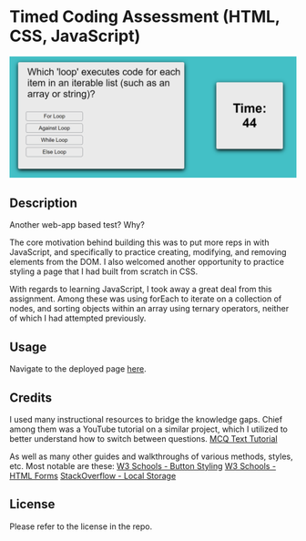 # Timed Coding Assessment (HTML, CSS, JavaScript)

![Screenshot of web-app multiple-choice exam](assets/images/timedtest.PNG)

## Description

Another web-app based test? Why?

The core motivation behind building this was to put more reps in with JavaScript, and specifically to practice creating, modifying, and removing elements from the DOM. I also welcomed another opportunity to practice styling a page that I had built from scratch in CSS.

With regards to learning JavaScript, I took away a great deal from this assignment. Among these was using forEach to iterate on a collection of nodes, and sorting objects within an array using ternary operators, neither of which I had attempted previously.

## Usage

Navigate to the deployed page [here](https://valjean451.github.io/distilled-anxiety/).

## Credits

I used many instructional resources to bridge the knowledge gaps. Chief among them was a YouTube tutorial on a similar project, which I utilized to better understand how to switch between questions.
[MCQ Text Tutorial](https://www.youtube.com/watch?v=49pYIMygIcU)

As well as many other guides and walkthroughs of various methods, styles, etc. Most notable are these:
[W3 Schools - Button Styling](https://www.w3schools.com/css/css3_buttons.asp)
[W3 Schools - HTML Forms](https://www.w3schools.com/html/html_forms.asp)
[StackOverflow - Local Storage](https://stackoverflow.com/questions/7679955/how-to-append-to-html5-localstorage)

## License

Please refer to the license in the repo. 
